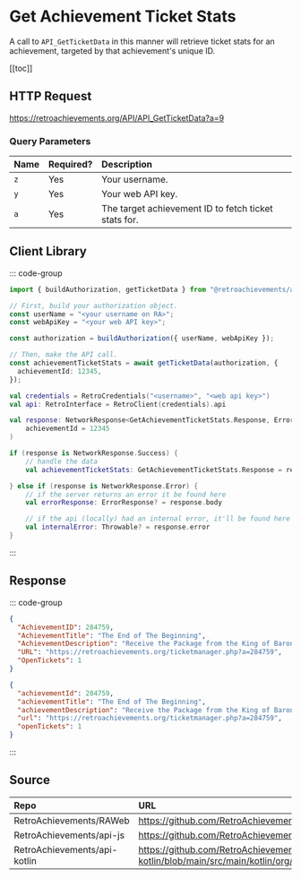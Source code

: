 <script setup>
import SampleRequest from '../../components/SampleRequest.vue';
</script>

# Get Achievement Ticket Stats

A call to `API_GetTicketData` in this manner will retrieve ticket stats for an achievement, targeted by that achievement's unique ID.

[[toc]]

## HTTP Request

<SampleRequest httpVerb="GET">https://retroachievements.org/API/API_GetTicketData?a=9</SampleRequest>

### Query Parameters

| Name | Required? | Description                                          |
| :--- | :-------- | :--------------------------------------------------- |
| `z`  | Yes       | Your username.                                       |
| `y`  | Yes       | Your web API key.                                    |
| `a`  | Yes       | The target achievement ID to fetch ticket stats for. |

## Client Library

::: code-group

```ts [NodeJS]
import { buildAuthorization, getTicketData } from "@retroachievements/api";

// First, build your authorization object.
const userName = "<your username on RA>";
const webApiKey = "<your web API key>";

const authorization = buildAuthorization({ userName, webApiKey });

// Then, make the API call.
const achievementTicketStats = await getTicketData(authorization, {
  achievementId: 12345,
});
```

```kotlin [Kotlin]
val credentials = RetroCredentials("<username>", "<web api key>")
val api: RetroInterface = RetroClient(credentials).api

val response: NetworkResponse<GetAchievementTicketStats.Response, ErrorResponse> = api.getAchievementTicketStats(
    achievementId = 12345
)

if (response is NetworkResponse.Success) {
    // handle the data
    val achievementTicketStats: GetAchievementTicketStats.Response = response.body

} else if (response is NetworkResponse.Error) {
    // if the server returns an error it be found here
    val errorResponse: ErrorResponse? = response.body

    // if the api (locally) had an internal error, it'll be found here
    val internalError: Throwable? = response.error
}
```

:::

## Response

::: code-group

```json [HTTP Response]
{
  "AchievementID": 284759,
  "AchievementTitle": "The End of The Beginning",
  "AchievementDescription": "Receive the Package from the King of Baron and begin your quest to the Mist Cavern",
  "URL": "https://retroachievements.org/ticketmanager.php?a=284759",
  "OpenTickets": 1
}
```

```json [NodeJS]
{
  "achievementId": 284759,
  "achievementTitle": "The End of The Beginning",
  "achievementDescription": "Receive the Package from the King of Baron and begin your quest to the Mist Cavern",
  "url": "https://retroachievements.org/ticketmanager.php?a=284759",
  "openTickets": 1
}
```

:::

## Source

| Repo                         | URL                                                                                                                  |
|:-----------------------------|:---------------------------------------------------------------------------------------------------------------------|
| RetroAchievements/RAWeb      | https://github.com/RetroAchievements/RAWeb/blob/master/public/API/API_GetTicketData.php                              |
| RetroAchievements/api-js     | https://github.com/RetroAchievements/api-js/blob/main/src/ticket/getTicketData.ts                                    |
| RetroAchievements/api-kotlin | https://github.com/RetroAchievements/api-kotlin/blob/main/src/main/kotlin/org/retroachivements/api/RetroInterface.kt |
